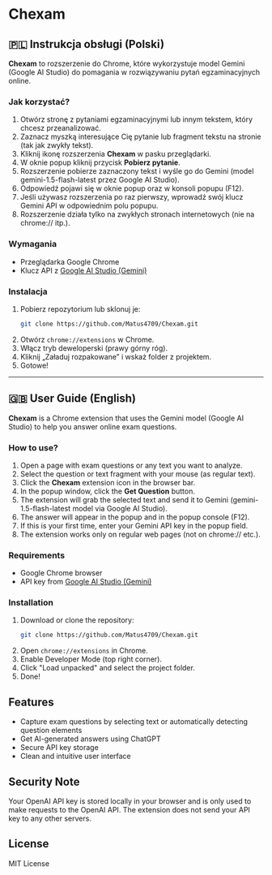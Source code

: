 # Chexam

## 🇵🇱 Instrukcja obsługi (Polski)

**Chexam** to rozszerzenie do Chrome, które wykorzystuje model Gemini (Google AI Studio) do pomagania w rozwiązywaniu pytań egzaminacyjnych online.

### Jak korzystać?
1. Otwórz stronę z pytaniami egzaminacyjnymi lub innym tekstem, który chcesz przeanalizować.
2. Zaznacz myszką interesujące Cię pytanie lub fragment tekstu na stronie (tak jak zwykły tekst).
3. Kliknij ikonę rozszerzenia **Chexam** w pasku przeglądarki.
4. W oknie popup kliknij przycisk **Pobierz pytanie**.
5. Rozszerzenie pobierze zaznaczony tekst i wyśle go do Gemini (model gemini-1.5-flash-latest przez Google AI Studio).
6. Odpowiedź pojawi się w oknie popup oraz w konsoli popupu (F12).
7. Jeśli używasz rozszerzenia po raz pierwszy, wprowadź swój klucz Gemini API w odpowiednim polu popupu.
8. Rozszerzenie działa tylko na zwykłych stronach internetowych (nie na chrome:// itp.).

### Wymagania
- Przeglądarka Google Chrome
- Klucz API z [Google AI Studio (Gemini)](https://aistudio.google.com/app/apikey)

### Instalacja
1. Pobierz repozytorium lub sklonuj je:
   ```bash
   git clone https://github.com/Matus4709/Chexam.git
   ```
2. Otwórz `chrome://extensions` w Chrome.
3. Włącz tryb deweloperski (prawy górny róg).
4. Kliknij „Załaduj rozpakowane” i wskaż folder z projektem.
5. Gotowe!

---

## 🇬🇧 User Guide (English)

**Chexam** is a Chrome extension that uses the Gemini model (Google AI Studio) to help you answer online exam questions.

### How to use?
1. Open a page with exam questions or any text you want to analyze.
2. Select the question or text fragment with your mouse (as regular text).
3. Click the **Chexam** extension icon in the browser bar.
4. In the popup window, click the **Get Question** button.
5. The extension will grab the selected text and send it to Gemini (gemini-1.5-flash-latest model via Google AI Studio).
6. The answer will appear in the popup and in the popup console (F12).
7. If this is your first time, enter your Gemini API key in the popup field.
8. The extension works only on regular web pages (not on chrome:// etc.).

### Requirements
- Google Chrome browser
- API key from [Google AI Studio (Gemini)](https://aistudio.google.com/app/apikey)

### Installation
1. Download or clone the repository:
   ```bash
   git clone https://github.com/Matus4709/Chexam.git
   ```
2. Open `chrome://extensions` in Chrome.
3. Enable Developer Mode (top right corner).
4. Click "Load unpacked" and select the project folder.
5. Done!

## Features

- Capture exam questions by selecting text or automatically detecting question elements
- Get AI-generated answers using ChatGPT
- Secure API key storage
- Clean and intuitive user interface

## Security Note

Your OpenAI API key is stored locally in your browser and is only used to make requests to the OpenAI API. The extension does not send your API key to any other servers.

## License

MIT License 